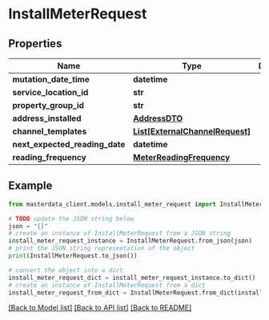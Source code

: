 # InstallMeterRequest


## Properties

Name | Type | Description | Notes
------------ | ------------- | ------------- | -------------
**mutation_date_time** | **datetime** |  | [optional] 
**service_location_id** | **str** |  | [optional] 
**property_group_id** | **str** |  | [optional] 
**address_installed** | [**AddressDTO**](AddressDTO.md) |  | [optional] 
**channel_templates** | [**List[ExternalChannelRequest]**](ExternalChannelRequest.md) |  | [optional] 
**next_expected_reading_date** | **datetime** |  | [optional] 
**reading_frequency** | [**MeterReadingFrequency**](MeterReadingFrequency.md) |  | [optional] 

## Example

```python
from masterdata_client.models.install_meter_request import InstallMeterRequest

# TODO update the JSON string below
json = "{}"
# create an instance of InstallMeterRequest from a JSON string
install_meter_request_instance = InstallMeterRequest.from_json(json)
# print the JSON string representation of the object
print(InstallMeterRequest.to_json())

# convert the object into a dict
install_meter_request_dict = install_meter_request_instance.to_dict()
# create an instance of InstallMeterRequest from a dict
install_meter_request_from_dict = InstallMeterRequest.from_dict(install_meter_request_dict)
```
[[Back to Model list]](../README.md#documentation-for-models) [[Back to API list]](../README.md#documentation-for-api-endpoints) [[Back to README]](../README.md)


